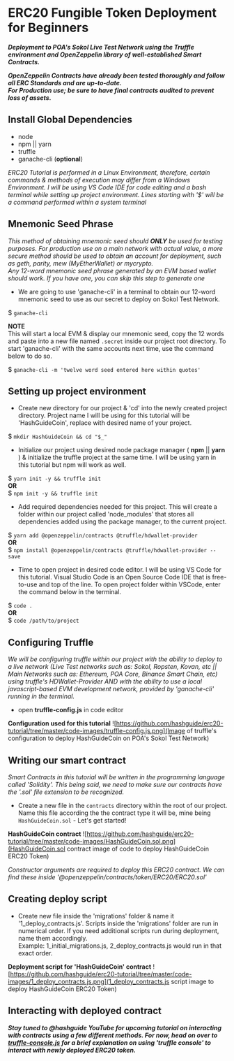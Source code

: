 # ERC20 Fungible Token Deployment for Beginners

_**Deployment to POA's Sokol Live Test Network using the Truffle environment and OpenZeppelin library of well-established Smart Contracts.**_

_**OpenZeppelin Contracts have already been tested thoroughly and follow all ERC Standards and are up-to-date.**_\
_**For Production use; be sure to have final contracts audited to prevent loss of assets.**_

## Install Global Dependencies

- node
- npm || yarn
- truffle
- ganache-cli (**optional**)

_ERC20 Tutorial is performed in a Linux Environment, therefore, certain commands & methods of execution may differ from a Windows Environment. I will be using VS Code IDE for code editing and a bash terminal while setting up project environment. Lines starting with '$' will be a command performed within a system terminal_

## Mnemonic Seed Phrase
_This method of obtaining mnemonic seed should **ONLY** be used for testing purposes. For production use on a main network with actual value, a more secure method should be used to obtain an account for deployment, such as geth, parity, mew (MyEtherWallet) or mycrypto._\
_Any 12-word mnemonic seed phrase generated by an EVM based wallet should work. If you have one, you can skip this step to generate one_

-  We are going to use 'ganache-cli' in a terminal to obtain our 12-word mnemonic seed to use as our secret to deploy on Sokol Test Network.
   
$ `ganache-cli`

**NOTE**\
This will start a local EVM & display our mnemonic seed, copy the 12 words and paste into a new file named `.secret` inside our project root directory. To start 'ganache-cli' with the same accounts next time, use the command below to do so.

$ `ganache-cli -m 'twelve word seed entered here within quotes'`

## Setting up project environment

-  Create new directory for our project & 'cd' into the newly created project directory. Project name I will be using for this tutorial will be 'HashGuideCoin', replace with desired name of your project.
   
$ `mkdir HashGuideCoin && cd "$_"`

-  Initialize our project using desired node package manager ( **npm** || **yarn** ) & initialize the truffle project at the same time. I will be using yarn in this tutorial but npm will work as well.
   
$ `yarn init -y && truffle init`\
**OR**\
$ `npm init -y && truffle init`

-  Add required dependencies needed for this project. This will create a folder within our project called 'node_modules' that stores all dependencies added using the package manager, to the current project.
   
$ `yarn add @openzeppelin/contracts @truffle/hdwallet-provider`\
**OR**\
$ `npm install @openzeppelin/contracts @truffle/hdwallet-provider --save`

-  Time to open project in desired code editor. I will be using VS Code for this tutorial. Visual Studio Code is an Open Source Code IDE that is free-to-use and top of the line. To open project folder within VSCode, enter the command below in the terminal.
   
$ `code .`\
**OR**\
$ `code /path/to/project`

## Configuring Truffle
_We will be configuring truffle within our project with the ability to deploy to a live network (Live Test networks such as: Sokol, Ropsten, Kovan, etc || Main Networks such as: Ethereum, POA Core, Binance Smart Chain, etc) using truffle's HDWallet-Provider AND with the ability to use a local javascript-based EVM development network, provided by 'ganache-cli' running in the terminal._
-  open **truffle-config.js** in code editor

**Configuration used for this tutorial**
![https://github.com/hashguide/erc20-tutorial/tree/master/code-images/truffle-config.js.png](Image of truffle's configuration to deploy HashGuideCoin on POA's Sokol Test Network)

## Writing our smart contract
_Smart Contracts in this tutorial will be written in the programming language called 'Solidity'. This being said, we need to make sure our contracts have the '.sol' file extension to be recognized._

-  Create a new file in the `contracts` directory within the root of our project. Name this file according the the contract type it will be, mine being `HashGuideCoin.sol` - Let's get started!

**HashGuideCoin contract**
![https://github.com/hashguide/erc20-tutorial/tree/master/code-images/HashGuideCoin.sol.png](HashGuideCoin.sol contract image of code to deploy HashGuideCoin ERC20 Token)

_Constructor arguments are required to deploy this ERC20 contract. We can find these inside '@openzeppelin/contracts/token/ERC20/ERC20.sol'_

## Creating deploy script
- Create new file inside the 'migrations' folder & name it '1_deploy_contracts.js'. Scripts inside the 'migrations' folder are run in numerical order. If you need additional scripts run during deployment, name them accordingly.\
Example: 1_initial_migrations.js, 2_deploy_contracts.js would run in that exact order.

**Deployment script for 'HashGuideCoin' contract**
![https://github.com/hashguide/erc20-tutorial/tree/master/code-images/1_deploy_contracts.js.png](1_deploy_contracts.js script image to deploy HashGuideCoin ERC20 Token)

## Interacting with deployed contract

_**Stay tuned to @hashguide YouTube for upcoming tutorial on interacting with contracts using a few different methods. For now, head on over to [truffle-console.js](https://github.com/hashguide/erc20-tutorial/blob/master/tutorial-notes/truffle-console.js) for a brief explanation on using 'truffle console' to interact with newly deployed ERC20 token.**_